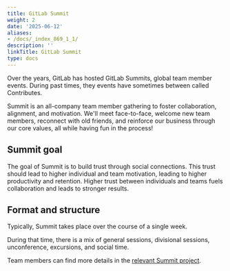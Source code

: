 ```yaml
---
title: GitLab Summit
weight: 2
date: '2025-06-12'
aliases:
- /docs/_index_869_1_1/
description: ''
linkTitle: GitLab Summit
type: docs
---
```


Over the years, GitLab has hosted GitLab Summits, global team member events. During past times, they events have sometimes between called Contributes.

Summit is an all-company team member gathering to foster collaboration, alignment, and motivation. We'll meet face-to-face, welcome new team members, reconnect with old friends, and reinforce our business through our core values, all while having fun in the process!

## Summit goal

The goal of Summit is to build trust through social connections. This trust should lead to higher individual and team motivation, leading to higher productivity and retention. Higher trust between individuals and teams fuels collaboration and leads to stronger results.

## Format and structure

Typically, Summit takes place over the course of a single week.

During that time, there is a mix of general sessions, divisional sessions, unconference, excursions, and social time.

Team members can find more details in the [relevant Summit project](https://gitlab.com/gitlab-com/marketing/corporate_marketing/contribute).

